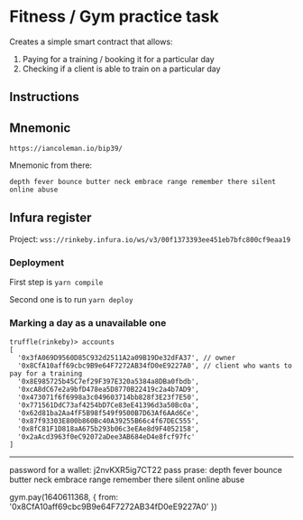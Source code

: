 # Fitness / Gym practice task

Creates a simple smart contract that allows:

1. Paying for a training / booking it for a particular day
2. Checking if a client is able to train on a particular day

## Instructions

## Mnemonic

`https://iancoleman.io/bip39/`

Mnemonic from there:

```
depth fever bounce butter neck embrace range remember there silent online abuse
```

## Infura register

Project: `wss://rinkeby.infura.io/ws/v3/00f1373393ee451eb7bfc800cf9eaa19`

### Deployment

First step is `yarn compile`

Second one is to run `yarn deploy`

### Marking a day as a unavailable one

```text
truffle(rinkeby)> accounts
[
  '0x3fA069D9560D85C932d2511A2a09B19De32dFA37', // owner
  '0x8CfA10aff69cbc9B9e64F7272AB34fD0eE9227A0', // client who wants to pay for a training
  '0x8E985725b45C7ef29F397E320a5384a8DBa0fbdb',
  '0xcA8dC67e2a9bfD478ea5D8770B22419c2a4b7AD9',
  '0x473071f6f6998a3c049603714bb828f3E23f7E50',
  '0x771561DdC73af4254bD7Ce83eE41396d3a50Bc0a',
  '0x62d81ba2Aa4fF5B98f549f9500B7D63Af6AAd6Ce',
  '0x87f93303E800b860Bc40A39255B66c4f67DEC555',
  '0x8fC81F1D818aA675b293b06c3eEAe8d9F4052158',
  '0x2aAcd3963f0eC92072aDee3AB684eD4e8fcf97fc'
]
```

---

password for a wallet: j2nvKXR5ig7CT22
pass prase: depth fever bounce butter neck embrace range remember there silent online abuse

gym.pay(1640611368, { from: '0x8CfA10aff69cbc9B9e64F7272AB34fD0eE9227A0' })
